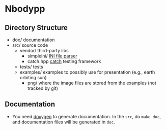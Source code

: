 Nbodypp
=========

Directory Structure
-------------------
- doc/ documentation
- src/ source code
  * vendor/ third-party libs
    + simpleini/  [INI file parser](https://github.com/brofield/simpleini)
    + catch.hpp   [catch](https://github.com/philsquared/Catch/) testing framework
  * tests/  tests
  * examples/ examples to possibly use for presentation (e.g., earth orbiting sun)
    * png/  where the image files are stored from the examples (not tracked by git)

Documentation
-------------

- You need [doxygen](http://www.stack.nl/~dimitri/doxygen/) to generate
  documentation. In the `src`, do `make doc`, and documentation files will be
  generated in `doc`.
